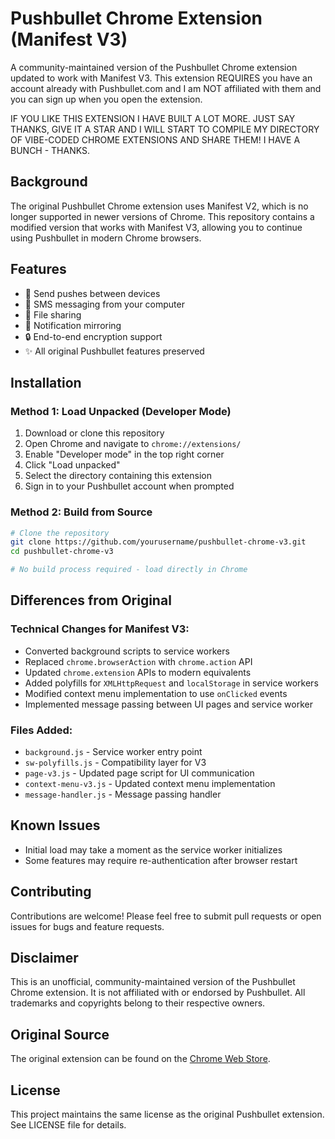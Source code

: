 # Pushbullet Chrome Extension (Manifest V3)

A community-maintained version of the Pushbullet Chrome extension updated to work with Manifest V3.  This extension REQUIRES you have an account already with Pushbullet.com and I am NOT affiliated with them and you can sign up when you open the extension.

IF YOU LIKE THIS EXTENSION I HAVE BUILT A LOT MORE.  JUST SAY THANKS, GIVE IT A STAR AND I WILL START TO COMPILE MY DIRECTORY OF VIBE-CODED CHROME EXTENSIONS AND SHARE THEM!  I HAVE A BUNCH - THANKS.

## Background

The original Pushbullet Chrome extension uses Manifest V2, which is no longer supported in newer versions of Chrome. This repository contains a modified version that works with Manifest V3, allowing you to continue using Pushbullet in modern Chrome browsers.

## Features

- 📱 Send pushes between devices
- 💬 SMS messaging from your computer
- 📎 File sharing
- 🔔 Notification mirroring
- 🔒 End-to-end encryption support
- ✨ All original Pushbullet features preserved

## Installation

### Method 1: Load Unpacked (Developer Mode)

1. Download or clone this repository
2. Open Chrome and navigate to `chrome://extensions/`
3. Enable "Developer mode" in the top right corner
4. Click "Load unpacked"
5. Select the directory containing this extension
6. Sign in to your Pushbullet account when prompted

### Method 2: Build from Source

```bash
# Clone the repository
git clone https://github.com/yourusername/pushbullet-chrome-v3.git
cd pushbullet-chrome-v3

# No build process required - load directly in Chrome
```

## Differences from Original

### Technical Changes for Manifest V3:
- Converted background scripts to service workers
- Replaced `chrome.browserAction` with `chrome.action` API
- Updated `chrome.extension` APIs to modern equivalents
- Added polyfills for `XMLHttpRequest` and `localStorage` in service workers
- Modified context menu implementation to use `onClicked` events
- Implemented message passing between UI pages and service worker

### Files Added:
- `background.js` - Service worker entry point
- `sw-polyfills.js` - Compatibility layer for V3
- `page-v3.js` - Updated page script for UI communication
- `context-menu-v3.js` - Updated context menu implementation
- `message-handler.js` - Message passing handler

## Known Issues

- Initial load may take a moment as the service worker initializes
- Some features may require re-authentication after browser restart

## Contributing

Contributions are welcome! Please feel free to submit pull requests or open issues for bugs and feature requests.

## Disclaimer

This is an unofficial, community-maintained version of the Pushbullet Chrome extension. It is not affiliated with or endorsed by Pushbullet. All trademarks and copyrights belong to their respective owners.

## Original Source

The original extension can be found on the [Chrome Web Store](https://chrome.google.com/webstore/detail/pushbullet/chlffgpmiacpedhhbkiomidkjlcfhogd).

## License

This project maintains the same license as the original Pushbullet extension. See LICENSE file for details.
